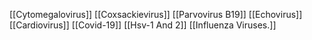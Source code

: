 [[Cytomegalovirus]]
[[Coxsackievirus]]
[[Parvovirus B19]]
[[Echovirus]]
[[Cardiovirus]]
[[Covid-19]]
[[Hsv-1 And 2]]
[[Influenza Viruses.]]
